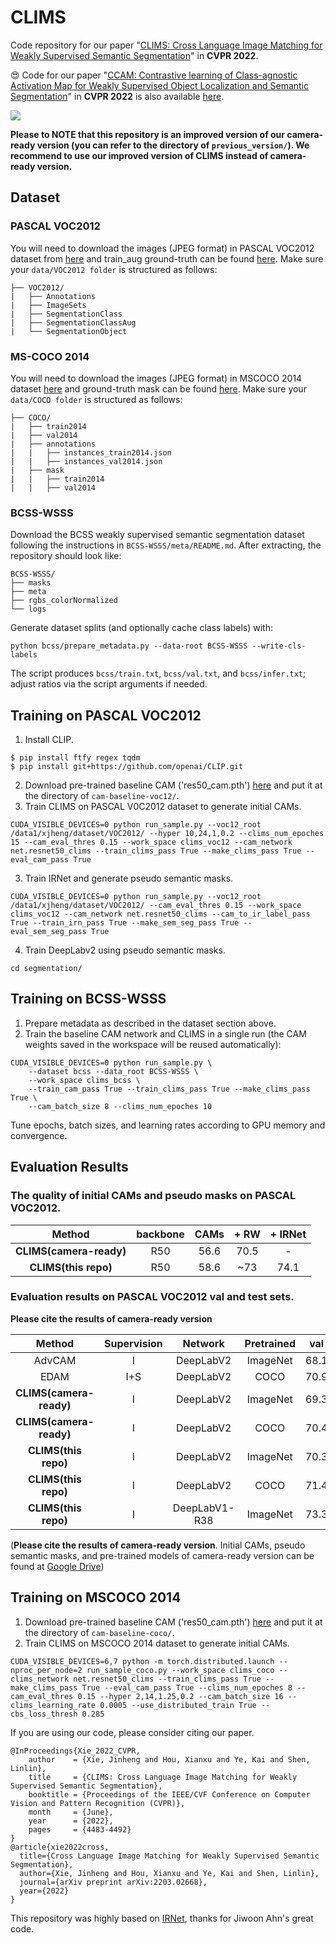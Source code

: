 # CLIMS

Code repository for our paper "[CLIMS: Cross Language Image Matching for Weakly Supervised Semantic Segmentation](https://openaccess.thecvf.com/content/CVPR2022/html/Xie_CLIMS_Cross_Language_Image_Matching_for_Weakly_Supervised_Semantic_Segmentation_CVPR_2022_paper.html)" in **CVPR 2022**.

:heart_eyes: Code for our
paper "[CCAM: Contrastive learning of Class-agnostic Activation Map for Weakly Supervised Object Localization and Semantic Segmentation](https://openaccess.thecvf.com/content/CVPR2022/html/Xie_C2AM_Contrastive_Learning_of_Class-Agnostic_Activation_Map_for_Weakly_Supervised_CVPR_2022_paper.html)"
in **CVPR 2022** is also available [here](https://github.com/CVI-SZU/CCAM).

![](clims.png)

**Please to NOTE that this repository is an **improved version** of our camera-ready version (you can refer to the directory of `previous_version/`). We recommend to use our improved version of CLIMS instead of camera-ready version.**


## Dataset
### PASCAL VOC2012
You will need to download the images (JPEG format) in PASCAL VOC2012 dataset from [here](http://host.robots.ox.ac.uk/pascal/VOC/voc2012/) and train_aug ground-truth can be found [here](http://home.bharathh.info/pubs/codes/SBD/download.html). Make sure your `data/VOC2012 folder` is structured as follows:
```
├── VOC2012/
|   ├── Annotations
|   ├── ImageSets
|   ├── SegmentationClass
|   ├── SegmentationClassAug
|   └── SegmentationObject
```
### MS-COCO 2014
You will need to download the images (JPEG format) in MSCOCO 2014 dataset [here](https://cocodataset.org/#download) and ground-truth mask can be found [here](https://drive.google.com/drive/folders/18l3aAs64Ld_uvAJm57O3EiHuhEXkdwUy?usp=share_link). Make sure your `data/COCO folder` is structured as follows:
```
├── COCO/
|   ├── train2014
|   ├── val2014
|   ├── annotations
|   |   ├── instances_train2014.json
|   |   ├── instances_val2014.json
|   ├── mask
|   |   ├── train2014
|   |   ├── val2014
```

### BCSS-WSSS
Download the BCSS weakly supervised semantic segmentation dataset following the instructions in `BCSS-WSSS/meta/README.md`. After extracting, the repository should look like:

```
BCSS-WSSS/
├── masks
├── meta
├── rgbs_colorNormalized
└── logs
```

Generate dataset splits (and optionally cache class labels) with:

```
python bcss/prepare_metadata.py --data-root BCSS-WSSS --write-cls-labels
```

The script produces `bcss/train.txt`, `bcss/val.txt`, and `bcss/infer.txt`; adjust ratios via the script arguments if needed.

## Training on PASCAL VOC2012
1. Install CLIP.
```
$ pip install ftfy regex tqdm
$ pip install git+https://github.com/openai/CLIP.git
```
2. Download pre-trained baseline CAM ('res50_cam.pth') [here](https://drive.google.com/drive/folders/1CCYduc2L_V_s7MtXEuA_LzIscdlFFJag?usp=sharing) and put it at the directory of `cam-baseline-voc12/`.
3. Train CLIMS on PASCAL V0C2012 dataset to generate initial CAMs.
```
CUDA_VISIBLE_DEVICES=0 python run_sample.py --voc12_root /data1/xjheng/dataset/VOC2012/ --hyper 10,24,1,0.2 --clims_num_epoches 15 --cam_eval_thres 0.15 --work_space clims_voc12 --cam_network net.resnet50_clims --train_clims_pass True --make_clims_pass True --eval_cam_pass True
```
3. Train IRNet and generate pseudo semantic masks.
```
CUDA_VISIBLE_DEVICES=0 python run_sample.py --voc12_root /data1/xjheng/dataset/VOC2012/ --cam_eval_thres 0.15 --work_space clims_voc12 --cam_network net.resnet50_clims --cam_to_ir_label_pass True --train_irn_pass True --make_sem_seg_pass True --eval_sem_seg_pass True
```
4. Train DeepLabv2 using pseudo semantic masks.
```shell
cd segmentation/
```

## Training on BCSS-WSSS
1. Prepare metadata as described in the dataset section above.
2. Train the baseline CAM network and CLIMS in a single run (the CAM weights saved in the workspace will be reused automatically):

```
CUDA_VISIBLE_DEVICES=0 python run_sample.py \
    --dataset bcss --data_root BCSS-WSSS \
    --work_space clims_bcss \
    --train_cam_pass True --train_clims_pass True --make_clims_pass True \
    --cam_batch_size 8 --clims_num_epoches 10
```

Tune epochs, batch sizes, and learning rates according to GPU memory and convergence.

## Evaluation Results
### The quality of initial CAMs and pseudo masks on PASCAL VOC2012.

| Method    | backbone | CAMs | + RW | + IRNet |
|:---------:|:--------:|:----:|:----:|:----:|
| **CLIMS(camera-ready)** | R50      | 56.6 | 70.5 | - |
| **CLIMS(this repo)**    | R50      | 58.6 | ~73 | 74.1 |

### Evaluation results on PASCAL VOC2012 val and test sets.
**Please cite the results of camera-ready version**

| Method    | Supervision | Network  | Pretrained  | val  | test |
|:---------:|:-----------:|:----:|:----:|:----:|:----:|
| AdvCAM    | I           | DeepLabV2 |  ImageNet | 68.1 | 68.0 |
| EDAM      | I+S         | DeepLabV2 |  COCO     | 70.9 | 70.6 |
| **CLIMS(camera-ready)** | I     | DeepLabV2 |  ImageNet | 69.3 | 68.7 |
| **CLIMS(camera-ready)** | I     | DeepLabV2 |  COCO     | 70.4 | 70.0 |
| **CLIMS(this repo)** | I     | DeepLabV2 |ImageNet | 70.3 | 70.6 |
| **CLIMS(this repo)** | I     | DeepLabV2 | COCO     | 71.4 | 71.2 |
| **CLIMS(this repo)** | I     | DeepLabV1-R38 | ImageNet    | 73.3 | 73.4 |

(**Please cite the results of camera-ready version**. Initial CAMs, pseudo semantic masks, and pre-trained models of camera-ready version can be found at [Google Drive](https://drive.google.com/drive/folders/1njCaolWacqSmw7HVNecwvCAMm7NsCFPq?usp=sharing))

## Training on MSCOCO 2014
1. Download pre-trained baseline CAM ('res50_cam.pth') [here](https://drive.google.com/drive/folders/18l3aAs64Ld_uvAJm57O3EiHuhEXkdwUy?usp=share_link) and put it at the directory of `cam-baseline-coco/`.
2. Train CLIMS on MSCOCO 2014 dataset to generate initial CAMs.
```
CUDA_VISIBLE_DEVICES=6,7 python -m torch.distributed.launch --nproc_per_node=2 run_sample_coco.py --work_space clims_coco --clims_network net.resnet50_clims --train_clims_pass True --make_clims_pass True --eval_cam_pass True --clims_num_epoches 8 --cam_eval_thres 0.15 --hyper 2,14,1.25,0.2 --cam_batch_size 16 --clims_learning_rate 0.0005 --use_distributed_train True --cbs_loss_thresh 0.285
```

If you are using our code, please consider citing our paper.

```
@InProceedings{Xie_2022_CVPR,
    author    = {Xie, Jinheng and Hou, Xianxu and Ye, Kai and Shen, Linlin},
    title     = {CLIMS: Cross Language Image Matching for Weakly Supervised Semantic Segmentation},
    booktitle = {Proceedings of the IEEE/CVF Conference on Computer Vision and Pattern Recognition (CVPR)},
    month     = {June},
    year      = {2022},
    pages     = {4483-4492}
}
@article{xie2022cross,
  title={Cross Language Image Matching for Weakly Supervised Semantic Segmentation},
  author={Xie, Jinheng and Hou, Xianxu and Ye, Kai and Shen, Linlin},
  journal={arXiv preprint arXiv:2203.02668},
  year={2022}
}
```
This repository was highly based on [IRNet](https://github.com/jiwoon-ahn/irn), thanks for Jiwoon Ahn's great code.
